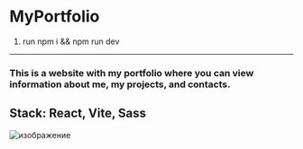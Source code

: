 # MyPortfolio

1. run npm i && npm run dev

<hr />

### This is a website with my portfolio where you can view information about me, my projects, and contacts.

## Stack: React, Vite, Sass

![изображение](https://github.com/galinaOkhotnikova/MyPortfolio/assets/71720610/8b912d58-82a9-4b4b-8a1d-69ed6a5c1e84)
